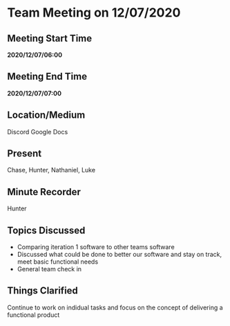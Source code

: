 # Team Meeting on 12/07/2020

## Meeting Start Time

**2020/12/07/06:00**

## Meeting End Time

**2020/12/07/07:00**

## Location/Medium

Discord
Google Docs

## Present

Chase,
Hunter,
Nathaniel,
Luke

## Minute Recorder

Hunter

## Topics Discussed

- Comparing iteration 1 software to other teams software
- Discussed what could be done to better our software and stay on track, meet basic functional needs
- General team check in

## Things Clarified

Continue to work on indidual tasks and focus on the concept of delivering a functional product


